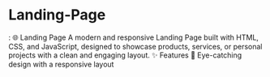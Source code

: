 # Landing-Page
:  🌐 Landing Page  A modern and responsive Landing Page built with HTML, CSS, and JavaScript, designed to showcase products, services, or personal projects with a clean and engaging layout.  ✨ Features  🎨 Eye-catching design with a responsive layout  
